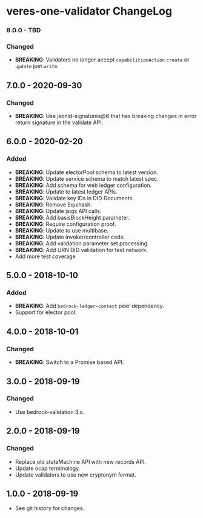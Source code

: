 # veres-one-validator ChangeLog

### 8.0.0 - TBD

### Changed
- **BREAKING**: Validators no longer accept `capabilitionAction` `create` or `update` just `write`.

## 7.0.0 - 2020-09-30

### Changed
- **BREAKING**: Use jsonld-signatures@6 that has breaking changes in error
  return signature in the validate API.

## 6.0.0 - 2020-02-20

### Added
- **BREAKING**: Update electorPool schema to latest version.
- **BREAKING**: Update service schema to match latest spec.
- **BREAKING**: Add schema for web ledger configuration.
- **BREAKING**: Update to latest ledger APIs.
- **BREAKING**: Validate key IDs in DID Documents.
- **BREAKING**: Remove Equihash.
- **BREAKING**: Update jsigs API calls.
- **BREAKING**: Add basisBlockHeight parameter.
- **BREAKING**: Require configuration proof.
- **BREAKING**: Update to use multibase.
- **BREAKING**: Update invoker/controller code.
- **BREAKING**: Add validation parameter set processing.
- **BREAKING**: Add URN DID validation for test network.
- Add more test coverage

## 5.0.0 - 2018-10-10

### Added
- **BREAKING**: Add `bedrock-ledger-context` peer dependency.
- Support for elector pool.

## 4.0.0 - 2018-10-01

### Changed
- **BREAKING**: Switch to a Promise based API.

## 3.0.0 - 2018-09-19

### Changed
- Use bedrock-validation 3.x.

## 2.0.0 - 2018-09-19

### Changed
- Replace old stateMachine API with new records API.
- Update ocap terminology.
- Update validators to use new cryptonym format.

## 1.0.0 - 2018-09-19

- See git history for changes.
